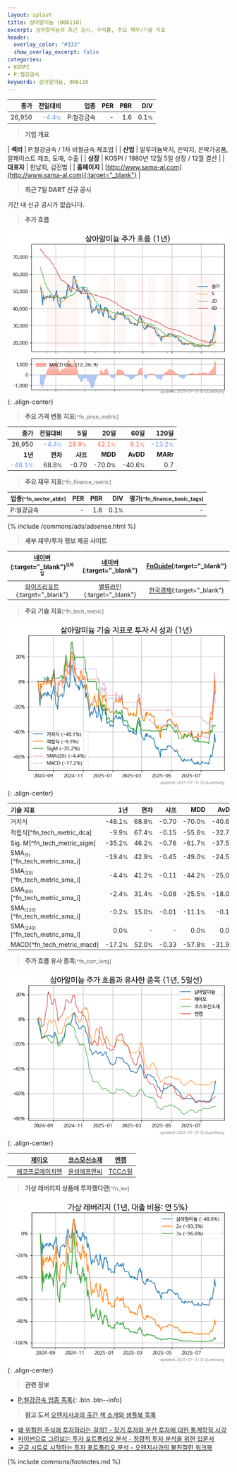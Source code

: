 ```yaml
---
layout: splash
title: 삼아알미늄 (006110)
excerpt: 삼아알미늄의 최근 공시, 수익률, 주요 재무/기술 지표
header:
  overlay_color: "#333"
  show_overlay_excerpt: false
categories:
- KOSPI
- P:철강금속
keywords: 삼아알미늄, 006110
---
```


| **종가** | **전일대비** | **업종** | **PER** | **PBR** | **DIV** |
| -------: | -----------: | -------: | ------: | ------: | ------: |
| 26,950 | <span style="color: cornflowerblue">-4.4<small>%</small></span> | P:철강금속 | - | 1.6 | 0.1<small>%</small> |

<!-- more -->


> **기업 개요**<a id="company"></a>

| <span style="white-space:nowrap;">**섹터**</span> | P:철강금속 / 1차 비철금속 제조업 |
| <span style="white-space:nowrap;">**산업**</span> | 알루미늄박지, 은박지, 은박가공품, 알페이스트 제조, 도매, 수출 |
| <span style="white-space:nowrap;">**상장**</span> | KOSPI / 1980년 12월 5일 상장 / 12월 결산 |
| <span style="white-space:nowrap;">**대표자**</span> | 한남희, 김진범 |
| <span style="white-space:nowrap;">**홈페이지**</span> | [http://www.sama-al.com](http://www.sama-al.com){:target="_blank"} |


> **최근 7일 DART 신규 공시**<a id="dart"></a>

기간 내 신규 공시가 없습니다.


> **주가 흐름**<a id="price"></a>

![006110](/stock/images/006110.png){: .align-center}


> **주요 가격 변동 지표**<small>[^fn_price_metric]</small>

| **종가** | **전일대비** | **5일** | **20일** | **60일** | **120일** |
| -------: | -----------: | ------: | -------: | -------: | --------: |
| 26,950 | <span style="color: cornflowerblue">-4.4<small>%</small></span> | <span style="color: tomato">28.9<small>%</small></span> | <span style="color: tomato">42.1<small>%</small></span> | <span style="color: tomato">9.1<small>%</small></span> | <span style="color: cornflowerblue">-13.2<small>%</small></span> |
| **1년** | **편차** | **샤프** | **MDD** | **AvDD** | **MARr** |
| <span style="color: cornflowerblue">-48.1<small>%</small></span> | 68.8<small>%</small> | -0.70 | -70.0<small>%</small> | -40.6<small>%</small> | 0.7 |


> **주요 재무 지표**<small>[^fn_finance_metric]</small>

| **업종**<small>[^fn_sector_abbr]</small> | **PER** | **PBR** | **DIV** | **평가**<small>[^fn_finance_basic_tags]</small> |
| :--------------------------------------- | ------: | ------: | ------: | ----------------------------------------------: |
| P:철강금속 | - | 1.6 | 0.1<small>%</small> | - |



{% include /commons/ads/adsense.html %}

> **세부 재무/투자 정보 제공 사이트**

| [네이버](https://m.stock.naver.com/domestic/stock/006110/finance/summary){:target="_blank"}<sup><small>모바일</small></sup> | [네이버](https://finance.naver.com/item/coinfo.naver?code=006110){:target="_blank"} | [FnGuide](https://comp.fnguide.com/SVO2/ASP/SVD_Invest.asp?gicode=A006110&MenuYn=Y){:target="_blank"} |
| :---: | :---: | :---: |
| [와이즈리포트](https://comp.wisereport.co.kr/company/c1040001.aspx?cmp_cd=006110){:target="_blank"} | [밸류라인](https://www.valueline.co.kr/finance/summary/006110){:target="_blank"} | [한국경제](https://markets.hankyung.com/stock/006110/financial-summary){:target="_blank"} |


> **주요 기술 지표**<small>[^fn_tech_metric]</small>


![006110](/stock/images/006110_tech.png){: .align-center}

| **기술 지표** | **1년** | **편차** | **샤프** | **MDD** | **AvDD** |
| :------------ | ------: | -----------: | -------: | ------: | -------: |
| 거치식 | -48.1<small>%</small> | 68.8<small>%</small> | -0.70 | -70.0<small>%</small> | -40.6<small>%</small> |
| 적립식[^fn_tech_metric_dca] | -9.9<small>%</small> | 67.4<small>%</small> | -0.15 | -55.6<small>%</small> | -32.7<small>%</small> |
| Sig. M[^fn_tech_metric_sigm] | -35.2<small>%</small> | 46.2<small>%</small> | -0.76 | -61.7<small>%</small> | -37.5<small>%</small> |
| SMA<small><sub>(5)</sub></small>[^fn_tech_metric_sma_i] | -19.4<small>%</small> | 42.9<small>%</small> | -0.45 | -49.0<small>%</small> | -24.5<small>%</small> |
| SMA<small><sub>(20)</sub></small>[^fn_tech_metric_sma_i] | -4.4<small>%</small> | 41.2<small>%</small> | -0.11 | -44.2<small>%</small> | -25.0<small>%</small> |
| SMA<small><sub>(60)</sub></small>[^fn_tech_metric_sma_i] | -2.4<small>%</small> | 31.4<small>%</small> | -0.08 | -25.5<small>%</small> | -18.0<small>%</small> |
| SMA<small><sub>(120)</sub></small>[^fn_tech_metric_sma_i] | -0.2<small>%</small> | 15.0<small>%</small> | -0.01 | -11.1<small>%</small> | -0.1<small>%</small> |
| SMA<small><sub>(240)</sub></small>[^fn_tech_metric_sma_i] | 0.0<small>%</small> | - | - | 0.0<small>%</small> | 0.0<small>%</small> |
| MACD[^fn_tech_metric_macd] | -17.2<small>%</small> | 52.0<small>%</small> | -0.33 | -57.8<small>%</small> | -31.9<small>%</small> |


> **주가 흐름 유사 종목**<a id="corr"></a><small>[^fn_corr_long]</small>

![006110](/stock/images/006110_corr.png){: .align-center}

|       | [제이오](/418550/) | [코스모신소재](/005070/) | [엔켐](/348370/) |
| :---: | :------------------------------------: | :------------------------------------: | :------------------------------------: |
|       | [에코프로에이치엔](/383310/) | [윤성에프앤씨](/372170/) | [TCC스틸](/002710/) |


> **가상 레버리지 상품에 투자했다면**<a id="2x"></a><small>[^fn_lev]</small>

![006110](/stock/images/006110_2x.png){: .align-center}


> **관련 정보**

- [P:철강금속 업종 목록](/stats/sector/kospi_업종_철강금속_종목/){: .btn .btn--info}

> **참고 도서** [오렌지사과의 출간 책 소개와 샘플북 목록](https://kongdori.tistory.com/691)

- [왜 위험한 주식에 투자하라는 걸까? - 장기 투자와 분산 투자에 대한 통계학적 시각](https://kongdori.tistory.com/421)
- [파이썬으로 그려보는 투자 포트폴리오 분석  - 정량적 투자 분석을 위한 입문서](https://kongdori.tistory.com/643)
- [구글 시트로 시작하는 투자 포트폴리오 분석 - 오렌지사과의 불친절한 워크북](https://kongdori.tistory.com/449)


{% include commons/footnotes.md %}